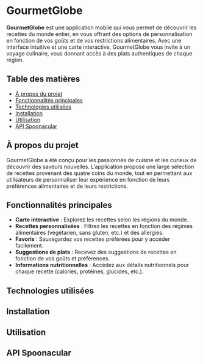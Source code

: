 # GourmetGlobe

**GourmetGlobe** est une application mobile qui vous permet de découvrir les recettes du monde entier, en vous offrant des options de personnalisation en fonction de vos goûts et de vos restrictions alimentaires. Avec une interface intuitive et une carte interactive, GourmetGlobe vous invite à un voyage culinaire, vous donnant accès à des plats authentiques de chaque région.

## Table des matières

- [À propos du projet](#à-propos-du-projet)
- [Fonctionnalités principales](#fonctionnalités-principales)
- [Technologies utilisées](#technologies-utilisées)
- [Installation](#installation)
- [Utilisation](#utilisation)
- [API Spoonacular](#api-spoonacular)


## À propos du projet

GourmetGlobe a été conçu pour les passionnés de cuisine et les curieux de découvrir des saveurs nouvelles. L’application propose une large sélection de recettes provenant des quatre coins du monde, tout en permettant aux utilisateurs de personnaliser leur expérience en fonction de leurs préférences alimentaires et de leurs restrictions.

## Fonctionnalités principales

- **Carte interactive** : Explorez les recettes selon les régions du monde.
- **Recettes personnalisées** : Filtrez les recettes en fonction des régimes alimentaires (végétarien, sans gluten, etc.) et des allergies.
- **Favoris** : Sauvegardez vos recettes préférées pour y accéder facilement.
- **Suggestions de plats** : Recevez des suggestions de recettes en fonction de vos goûts et préférences.
- **Informations nutritionnelles** : Accédez aux détails nutritionnels pour chaque recette (calories, protéines, glucides, etc.).

## Technologies utilisées

## Installation



## Utilisation 


## API Spoonacular